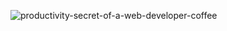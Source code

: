 ![productivity-secret-of-a-web-developer-coffee](https://github.com/ewc-w-coffee/.github/assets/72724141/73ff98cf-59f2-42cc-af24-c79075c10969)
